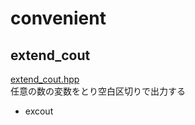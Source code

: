 # convenient
## extend\_cout
[extend\_cout.hpp](https://github.com/fumiphys/programming_contest/blob/master/convenient/extend_cout.hpp)  
任意の数の変数をとり空白区切りで出力する
  - excout
